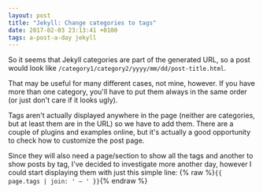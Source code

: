 ```yaml
---
layout: post
title: "Jekyll: Change categories to tags"
date: 2017-02-03 23:13:41 +0100
tags: a-post-a-day jekyll
---
```


So it seems that Jekyll categories are part of the generated URL, so a post would look like `/category1/category2/yyyy/mm/dd/post-title.html`.

That may be useful for many different cases, not mine, however. If you have more than one category, you'll have to put them always in the same order (or just don't care if it looks ugly).

Tags aren't actually displayed anywhere in the page (neither are categories, but at least them are in the URL) so we have to add them. There are a couple of plugins and examples online, but it's actually a good opportunity to check how to customize the post page.

Since they will also need a page/section to show all the tags and another to show posts by tag, I've decided to investigate more another day, however I could start displaying them with just this simple line: {% raw %}`{{ page.tags | join: ' – ' }}`{% endraw %}
